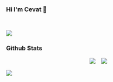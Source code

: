 ### Hi I'm Cevat 👋

&nbsp;&nbsp;
<p align='left'>
  <a href="https://www.linkedin.com/in/cevatarmutlu/"><img src="https://img.shields.io/badge/linkedin-%230077B5.svg?&style=for-the-badge&logo=linkedin&logoColor=white" /></a>
</p>


### Github Stats

<div align="center">
<a href="#"><img src="https://github-readme-stats.vercel.app/api?username=cevatarmutlu&show_icons=true&count_private=true&theme=radical" ></a>
  &nbsp;&nbsp;
<a href="#"><img src="https://github-readme-stats.vercel.app/api/top-langs/?username=cevatarmutlu&layout=compact&theme=radical"  ></a>

</div>

![](https://komarev.com/ghpvc/?username=aslihankcbs&color=blueviolet)    
